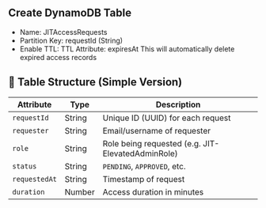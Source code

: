 ## Create DynamoDB Table

- Name: JITAccessRequests
- Partition Key: requestId (String)
- Enable TTL:
    TTL Attribute: expiresAt
        This will automatically delete expired access records

## 📝 Table Structure (Simple Version)

| Attribute     | Type   | Description                                       |
| ------------- | ------ | ------------------------------------------------- |
| `requestId`   | String | Unique ID (UUID) for each request                 |
| `requester`   | String | Email/username of requester                       |
| `role`        | String | Role being requested (e.g. JIT-ElevatedAdminRole) |
| `status`      | String | `PENDING`, `APPROVED`, etc.                       |
| `requestedAt` | String | Timestamp of request                              |
| `duration`    | Number | Access duration in minutes                        |
